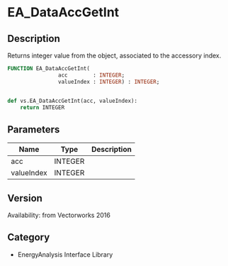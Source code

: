 # EA_DataAccGetInt

## Description
Returns integer value from the object, associated to the accessory index.

```pascal
FUNCTION EA_DataAccGetInt(
				acc        : INTEGER;
				valueIndex : INTEGER) : INTEGER;
```

```python

def vs.EA_DataAccGetInt(acc, valueIndex):
    return INTEGER
```

## Parameters
|Name|Type|Description|
|---|---|---|
|acc|INTEGER||
|valueIndex|INTEGER||

## Version
Availability: from Vectorworks 2016
## Category
* EnergyAnalysis Interface Library

